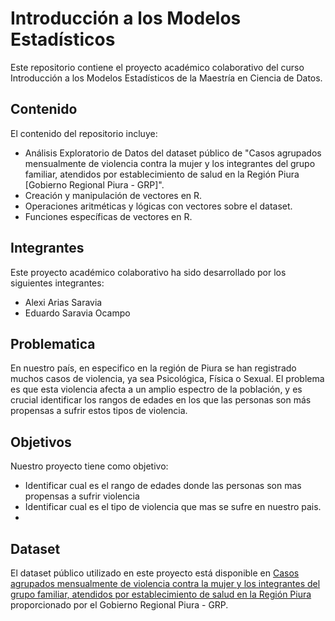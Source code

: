 # Introducción a los Modelos Estadísticos

Este repositorio contiene el proyecto académico colaborativo del curso Introducción a los Modelos Estadísticos de la Maestría en Ciencia de Datos.

## Contenido

El contenido del repositorio incluye:

- Análisis Exploratorio de Datos del dataset público de "Casos agrupados mensualmente de violencia contra la mujer y los integrantes del grupo familiar, atendidos por establecimiento de salud en la Región Piura [Gobierno Regional Piura - GRP]".
- Creación y manipulación de vectores en R.
- Operaciones aritméticas y lógicas con vectores sobre el dataset.
- Funciones específicas de vectores en R.

## Integrantes

Este proyecto académico colaborativo ha sido desarrollado por los siguientes integrantes:

- Alexi Arias Saravia
- Eduardo Saravia Ocampo

## Problematica

En nuestro país, en especifico en la región de Piura se han registrado muchos casos de violencia, ya sea Psicológica, Física o Sexual. El problema es que esta violencia afecta a un amplio espectro de la población, y es crucial identificar los rangos de edades en los que las personas son más propensas a sufrir estos tipos de violencia.

## Objetivos

Nuestro proyecto tiene como objetivo:
 - Identificar cual es el rango de edades donde las personas son mas propensas a sufrir violencia
 - Identificar cual es el tipo de violencia que mas se sufre en nuestro pais.
 - 

## Dataset

El dataset público utilizado en este proyecto está disponible en [Casos agrupados mensualmente de violencia contra la mujer y los integrantes del grupo familiar, atendidos por establecimiento de salud en la Región Piura](https://www.datosabiertos.gob.pe/dataset/casos-agrupados-mensualmente-de-violencia-contra-la-mujer-y-los-integrantes-del-grupo) proporcionado por el Gobierno Regional Piura - GRP.


